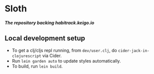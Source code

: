 # Sloth

##### The repository backing habitrack.keigo.io

## Local development setup
- To get a clj/cljs repl running, from `dev/user.clj`, do `cider-jack-in-clojurescript` via Cider.
- Run `lein garden auto` to update styles automatically.
- To build, run `lein build`.
